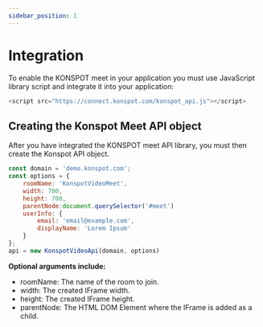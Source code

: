 ```yaml
---
sidebar_position: 1
---
```


# Integration

To enable the KONSPOT meet in your application you must use JavaScript library script and integrate it into your application:

```js
<script src="https://connect.konspot.com/konspot_api.js"></script>
```

## Creating the Konspot Meet API object

After you have integrated the KONSPOT meet API library, you must then create the Konspot API object.


```js
const domain = 'demo.konspot.com';
const options = {
    roomName: 'KonspotVideoMeet',
    width: 700,
    height: 700,
    parentNode:document.querySelector('#meet')
    userInfo: {
        email: 'email@example.com',
        displayName: 'Lorem Ipsum'
    }
};
api = new KonspotVideoApi(domain, options)
```

**Optional arguments include:**

- roomName: The name of the room to join.
- width: The created IFrame width.
- height: The created IFrame height.
- parentNode: The HTML DOM Element where the IFrame is added as a child.